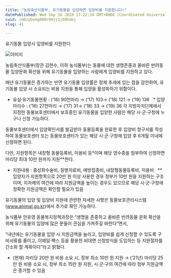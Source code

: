```yaml
---
title: "농림축산식품부, 유기동물을 입양하면 입양비를 지원합니다!"
datePublished: Wed Sep 16 2020 17:22:24 GMT+0000 (Coordinated Universal Time)
cuid: cm6zybxmg000r09js1jb0habj
slug: 41

---
```



유기동물 입양시 입양비를 지원한다

![이미지](https://cdn.hashnode.com/res/hashnode/image/upload/v1739246282607/d23aa264-9c7a-4a4e-93b4-deaa7b6eb5fe.jpeg)

농림축산식품부(장관 김현수, 이하 농식품부)는 동물에 대한 생명존중과 올바른 반려동물 입양문화 확산을 위해 유기동물을 입양하는 사람에게 입양비를 지원하고 있다.

매년 유기동물은 증가하는 반면 유기동물 입양률은 정체 추세에 있는 점을 감안하여, 유기동물 입양 시 소요되는 비용 지원을 통해 입양을 활성화하기 위함이다.

* 유실·유기동물현황 : (’16) 90천마리 → (‘17) 103→ (’18) 121 → (‘19) 136   * 입양마리수 : (’16) 27천마리 → (‘17) 31→ (’18) 33 → (‘19) 36 각 지방자치단체에서 지정한 동물보호센터에서 보호중인 유기동물을 입양한 사람은 해당 시·군·구청에 누구나 신청 가능하다.

동물보호센터에서 입양확인서를 발급받아 동물등록을 완료한 후 입양비 청구서를 작성하여 동물보호센터 또는 동물보호센터가 있는 해당 시·군·구청에 입양 후 6개월 이내에 신청하면 된다.

다만, 지원항목은 내장형 동물등록비, 미용비 등*이며 해당 영수증을 첨부하여 신청하면 마리당 최대 10만 원까지 지원**한다.

* 지원내용 : 중성화수술비, 질병치료비, 예방접종비, 내장형동물등록비, 미용비   ** 입양자가 지원항목으로 20만 원 이상 사용한 경우 정부가 10만 원을 지원하는 구조이며, 지자체의 여건에 따라 지원금액을 높이는 경우도 있으므로 해당 시·군·구청에 정확한 지원금액은 확인할 필요가 있음

유기동물의 입양 및 입양비 지원에 관련한 자세한 사항은 동물보호관리시스템(www.animal.go.kr)에서 추가로 확인 가능하다.

농식품부 안유영 동물복지정책과장은 “생명을 존중하고 올바른 반려동물 문화 확산을 위해 유기동물의 입양에 많은 분들이 관심을 가져주길 바란다”면서,

“내년에는 유기동물을 입양 시 지원금액을 늘리고, 입양비를 쉽게 신청할 수 있도록 구비서류를 줄이고, 이메일·팩스 등을 활용한 비대면 신청방식을 도입하는 등 지원절차를 간소화 할 계획이다”라고 밝혔다.

* (현재) 마리당 20만 원 비용 소요 시, 정부 최소 10만 원 지원 → (‘21년) 마리당 25만 원 비용 소요 시, 정부 최소 15만 원 지원, 시·군·구의 여건에 따라 정부 지원금액은 증가할 수 있음